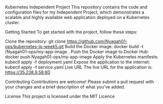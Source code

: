Kubernetes Independent Project
This repository contains the code and configuration files for my Independent Project, which demonstrates a scalable and highly available web application deployed on a Kubernetes cluster.

Getting Started
To get started with the project, follow these steps:

Clone the repository: git clone https://github.com/Nyagah01-ops/kubernetes-ip-week5.git
Build the Docker image: docker build -t /Nyagah01-ops/my-app-image .
Push the Docker image to Docker Hub: docker push Nyagah01-ops/my-app-image
Apply the Kubernetes manifests: kubectl apply -f deployment.yaml
Expose the application to the internet: kubectl apply -f service.yaml
Live URL
The live URL for the application is: https://35.238.9.58:80

Contributing
Contributions are welcome! Please submit a pull request with your changes and a brief description of what you've added.

License
This project is licensed under the MIT Licence


